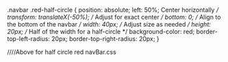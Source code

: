 .navbar .red-half-circle {
  position: absolute;
  left: 50%; Center horizontally */
  transform: translateX(-50%); /* Adjust for exact center */
  bottom: 0; /* Align to the bottom of the navbar */
  width: 40px; /* Adjust size as needed */
  height: 20px; /* Half of the width for a half-circle */
  background-color: red;
  border-top-left-radius: 20px;
  border-top-right-radius: 20px;
}

////Above for half circle red navBar.css